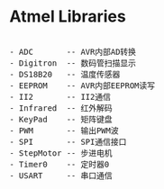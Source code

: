 # Atmel Libraries

<pre>  
- ADC       -- AVR内部AD转换
- Digitron  -- 数码管扫描显示
- DS18B20   -- 温度传感器
- EEPROM    -- AVR内部EEPROM读写
- II2       -- II2通信
- Infrared  -- 红外解码
- KeyPad    -- 矩阵键盘
- PWM       -- 输出PWM波
- SPI       -- SPI通信接口
- StepMotor -- 步进电机
- Timer0    -- 定时器0
- USART     -- 串口通信
</pre>
